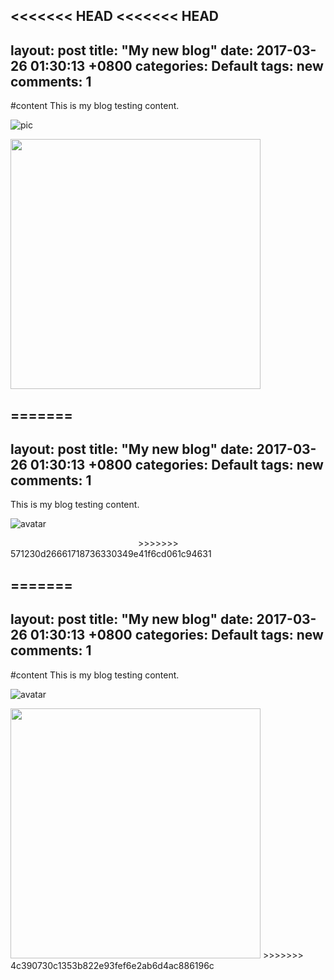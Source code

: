 <<<<<<< HEAD
<<<<<<< HEAD---layout: posttitle:  "My new blog"date:   2017-03-26 01:30:13 +0800categories: Defaulttags: newcomments: 1---#contentThis is my blog testing content.![pic](https://i.loli.net/2018/03/23/5ab4f17c91877.jpg)<img src="http://b353.photo.store.qq.com/psb?/V148Y2fH1Huf2T/c5Q1eyoPeut8SxsBfYdcUuwOdhMs1Q5gmBNgyt1*cLA!/b/dGEBAAAAAAAA&bo=gAc4BIAHOAQRCT4!&rf=viewer_4" width=400px>=======---layout: posttitle:  "My new blog"date:   2017-03-26 01:30:13 +0800categories: Defaulttags: newcomments: 1---This is my blog testing content.![avatar](https://i.loli.net/2018/03/23/5ab4f17c91877.jpg)<img url="http://b353.photo.store.qq.com/psb?/V148Y2fH1Huf2T/c5Q1eyoPeut8SxsBfYdcUuwOdhMs1Q5gmBNgyt1*cLA!/b/dGEBAAAAAAAA&bo=gAc4BIAHOAQRCT4!&rf=viewer_4" width=200px>>>>>>>> 571230d26661718736330349e41f6cd061c94631
=======
---
layout: post
title:  "My new blog"
date:   2017-03-26 01:30:13 +0800
categories: Default
tags: new
comments: 1
---
#content
This is my blog testing content.

![avatar](https://i.loli.net/2018/03/23/5ab4f17c91877.jpg)

<img src="http://b353.photo.store.qq.com/psb?/V148Y2fH1Huf2T/c5Q1eyoPeut8SxsBfYdcUuwOdhMs1Q5gmBNgyt1*cLA!/b/dGEBAAAAAAAA&bo=gAc4BIAHOAQRCT4!&rf=viewer_4" width=400px>
>>>>>>> 4c390730c1353b822e93fef6e2ab6d4ac886196c
